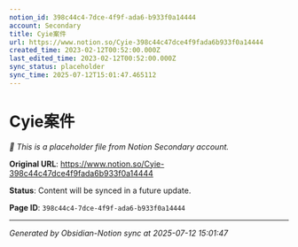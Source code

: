 ```yaml
---
notion_id: 398c44c4-7dce-4f9f-ada6-b933f0a14444
account: Secondary
title: Cyie案件
url: https://www.notion.so/Cyie-398c44c47dce4f9fada6b933f0a14444
created_time: 2023-02-12T00:52:00.000Z
last_edited_time: 2023-02-12T00:52:00.000Z
sync_status: placeholder
sync_time: 2025-07-12T15:01:47.465112
---
```


# Cyie案件

*🔄 This is a placeholder file from Notion Secondary account.*

**Original URL**: https://www.notion.so/Cyie-398c44c47dce4f9fada6b933f0a14444

**Status**: Content will be synced in a future update.

**Page ID**: `398c44c4-7dce-4f9f-ada6-b933f0a14444`

---

*Generated by Obsidian-Notion sync at 2025-07-12 15:01:47*
